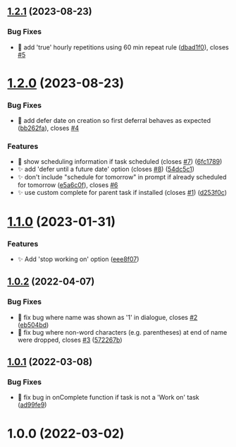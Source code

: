 ## [1.2.1](https://github.com/ksalzke/work-on-omnifocus-plug-in/compare/v1.2.0...v1.2.1) (2023-08-23)


### Bug Fixes

* :bug: add 'true' hourly repetitions using 60 min repeat rule ([dbad1f0](https://github.com/ksalzke/work-on-omnifocus-plug-in/commit/dbad1f058083186c6cd5442f09e4e995dcf81b34)), closes [#5](https://github.com/ksalzke/work-on-omnifocus-plug-in/issues/5)



# [1.2.0](https://github.com/ksalzke/work-on-omnifocus-plug-in/compare/v1.1.0...v1.2.0) (2023-08-23)


### Bug Fixes

* :bug: add defer date on creation so first deferral behaves as expected ([bb262fa](https://github.com/ksalzke/work-on-omnifocus-plug-in/commit/bb262faa9c2e8fe0b9597aa475501e33b3b38998)), closes [#4](https://github.com/ksalzke/work-on-omnifocus-plug-in/issues/4)


### Features

* :lipstick: show scheduling information if task scheduled (closes [#7](https://github.com/ksalzke/work-on-omnifocus-plug-in/issues/7)) ([6fc1789](https://github.com/ksalzke/work-on-omnifocus-plug-in/commit/6fc17894d5309e13d7a0c03d88a2457c77029d97))
* :sparkles: add 'defer until a future date' option (closes [#8](https://github.com/ksalzke/work-on-omnifocus-plug-in/issues/8)) ([54dc5c1](https://github.com/ksalzke/work-on-omnifocus-plug-in/commit/54dc5c1f4a968effb6e8fc8e8858898ee961d8b8))
* :sparkles: don't include "schedule for tomorrow" in prompt if already scheduled for tomorrow ([e5a6c0f](https://github.com/ksalzke/work-on-omnifocus-plug-in/commit/e5a6c0fa07c017af826fd48d0c0046156d0e15ba)), closes [#6](https://github.com/ksalzke/work-on-omnifocus-plug-in/issues/6)
* :sparkles: use custom complete for parent task if installed (closes [#1](https://github.com/ksalzke/work-on-omnifocus-plug-in/issues/1)) ([d253f0c](https://github.com/ksalzke/work-on-omnifocus-plug-in/commit/d253f0cad43766338d51698e61b146c083113669))



# [1.1.0](https://github.com/ksalzke/work-on-omnifocus-plug-in/compare/v1.0.2...v1.1.0) (2023-01-31)


### Features

* :sparkles: Add 'stop working on' option ([eee8f07](https://github.com/ksalzke/work-on-omnifocus-plug-in/commit/eee8f076252a40da779011e631fe81f1392c1449))



## [1.0.2](https://github.com/ksalzke/work-on-omnifocus-plug-in/compare/v1.0.1...v1.0.2) (2022-04-07)


### Bug Fixes

* :bug: fix bug where name was shown as '1' in dialogue, closes [#2](https://github.com/ksalzke/work-on-omnifocus-plug-in/issues/2) ([eb504bd](https://github.com/ksalzke/work-on-omnifocus-plug-in/commit/eb504bd5777401d47b10ad6ca537e9eb0ca22d8c))
* :bug: fix bug where non-word characters (e.g. parentheses) at end of name were dropped, closes [#3](https://github.com/ksalzke/work-on-omnifocus-plug-in/issues/3) ([572267b](https://github.com/ksalzke/work-on-omnifocus-plug-in/commit/572267b2c73771f6bc6bf7c9067d79fc517a5ef3))



## [1.0.1](https://github.com/ksalzke/work-on-omnifocus-plug-in/compare/v1.0.0...v1.0.1) (2022-03-08)


### Bug Fixes

* :bug: fix bug in onComplete function if task is not a 'Work on' task ([ad99fe9](https://github.com/ksalzke/work-on-omnifocus-plug-in/commit/ad99fe9be68b763fe2f304a2ad8bc6803167f86b))



# 1.0.0 (2022-03-02)



